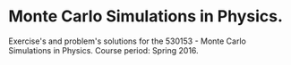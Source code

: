 # Monte Carlo Simulations in Physics.
Exercise's and problem's solutions for the 530153 - Monte Carlo Simulations in Physics.
Course period: Spring 2016.